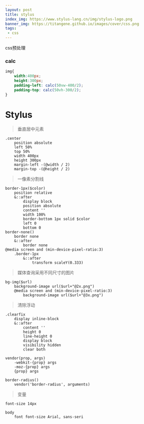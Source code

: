 ```yaml
---
layout: post
title: stylus
index_img: https://www.stylus-lang.cn/img/stylus-logo.png
banner_img: https://titangene.github.io/images/cover/css.png
tags:
 - css
---
```

css预处理
<!--more-->
### calc
```css
img{
	width:400px;
	height:300px;
	padding-left: calc(50vw-400/2);
	padding-top: calc(50vh-300/2);
}
```


# Stylus
> 垂直居中元素
```stylus
.center
	position absolute
	left 50%
	top 50%
	width 400px
	height 300px
	margin-left -(@width / 2)
	margin-top -(@height / 2)
```
> 一像素分割线
```stylus
border-1px($color)
	position relative
	&::after
		display block
		position absolute
		content ''
		width 100%
		border-bottom 1px solid $color
		left 0
		bottom 0
border-none()
	border none
	&::after
		border none
@media screen and (min-device-pixel-ratio:3)
	.border-1px
		&::after
			transform scaleY(0.333)
```
> 媒体查询采用不同尺寸的图片
```
bg-img($url)
	background-image url($url+"@2x.png")
	@media screen and (min-device-pixel-ratio:3)
		background-image url($url+"@3x.png")
```
> 清除浮动
```stylus
.clearfix
	display inline-block
	&::after
		content ''
		height 0
		line-height 0
		display block
		visibility hidden 
		clear both
```
> 
```stylus
vendor(prop, args)
	-webkit-{prop} args
	-moz-{prop} args
	{prop} args

border-radius()
	vendor('border-radius', arguments)
```
> 变量
```stylus
font-size 14px

body
	font font-size Arial, sans-seri
```
